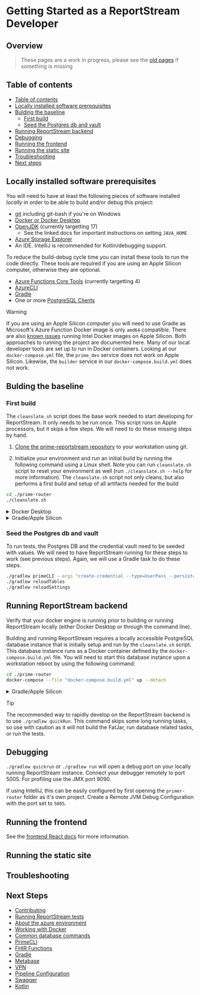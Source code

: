 # Getting Started as a ReportStream Developer

## Overview

> These pages are a work in progress, please see the [old pages](../docs-deprecated/getting-started/) if something is missing

## Table of contents
- [Table of contents](#table-of-contents)
- [Locally installed software prerequisites](#locally-installed-software-prerequisites)
- [Bulding the baseline](#bulding-the-baseline)
    * [First build](#first-build)
    * [Seed the Postgres db and vault](#seed-the-postgres-db-and-vault)
- [Running ReportStream backend](#running-reportstream-backend)
- [Debugging](#debugging)
- [Running the frontend](#running-the-frontend)
- [Running the static site](#running-the-static-site)
- [Troubleshooting](#troubleshooting)
- [Next steps](#next-steps)

## Locally installed software prerequisites

You will need to have at least the following pieces of software installed _locally_ in order to be able to build and/or debug this project:

* [git](./install-git.md) including git-bash if you're on Windows
* [Docker or Docker Desktop](../docs-deprecated/getting-started/install-docker.md)
* [OpenJDK](../docs-deprecated/getting-started/install-openjdk.md) (currently targetting 17)
    * See the linked docs for important instructions on setting `JAVA_HOME`
* [Azure Storage Explorer](https://docs.microsoft.com/en-us/azure/vs-azure-tools-storage-manage-with-storage-explorer)
* An IDE. IntelliJ is recommended for Kotlin/debugging support. 

To reduce the build-debug cycle time you can install these tools to run the code directly. These tools are required if you are using an Apple Silicon computer, otherwise they are optional.
* [Azure Functions Core Tools](../docs-deprecated/getting-started/install-afct.md) (currently targetting 4)
* [AzureCLI](../docs-deprecated/getting-started/install-azurecli.md)
* [Gradle](../docs-deprecated/getting-started/install-gradle.md)
* One or more [PostgreSQL Clients](../docs-deprecated/getting-started/psql-clients.md)

> [!Warning]
> If you are using an Apple Silicon computer you will need to use Gradle as Microsoft's Azure Function Docker image is only `amd64` compatible. There are also [known issues](https://docs.docker.com/desktop/mac/apple-silicon/#known-issues) running Intel Docker images on Apple Silicon. Both approaches to running the project are documented here. 
> Many of our local developer tools are set up to run in Docker containers. Looking at our `docker-compose.yml` file, the `prime_dev` service does not work on Apple Silicon. Likewise, the `builder` service in our `docker-compose.build.yml` does not work.

## Bulding the baseline

### First build

The `cleanslate.sh` script does the base work needed to start developing for ReportStream. It only needs to be run once. This script runs on Apple processors, but it skips a few steps. We will need to do these missing steps by hand.

1. [Clone the prime-reportstream repository](https://docs.github.com/en/github/creating-cloning-and-archiving-repositories/cloning-a-repository-from-github/cloning-a-repository) to your workstation using git.

1. Initialize your environment and run an initial build by running the following command using a Linux shell.
   Note you can run `cleanslate.sh` script to reset your environment as well (run `./cleanslate.sh --help` for more
   information). The `cleanslate.sh` script not only cleans, but also performs a first build and setup of all artifacts
   needed for the build

```bash
cd ./prime-router
./cleanslate.sh
```

<details>
  <summary>Docker Desktop</summary>
* If you are using Docker Desktop, verify that it is running prior to building or running ReportStream locally.
</details>

<details>
  <summary>Gradle/Apple Silicon</summary>

#### Run cleanslate.sh

```bash
# build the project
./cleanslate.sh --verbose
# ...

# Check that a Postgres instance is running
docker ps
# CONTAINER ID   IMAGE         COMMAND                  CREATED          STATUS          PORTS                    NAMES
# 2962fb214203   postgres:11   "docker-entrypoint.s…"   57 minutes ago   Up 57 minutes   0.0.0.0:5432->5432/tcp   prime-router_postgresql_1
```

#### Run support services

ReportStream depends on set of services to be up before running the main Azure service. The `cleanslate.sh` script
starts a Postgres database but skips starting a few more that are otherwise started by default when `cleanslate.sh`
start is run on a non-Apple processor:

- Azurite - a simulator of Azure storage
- Vault - a secret store
- SFTP - an SFTP server
- soap-webservice - SOAP web service emulator

```bash
docker-compose -f docker-compose.build.yml up --detach
```

Additionally, to ensure that Vault is running and the credentials are stored correctly, run the following (which is
normally covered by `cleanslate.sh` on non-Apple processors):

```bash
docker-compose up --detach vault 1>/dev/null 2>/dev/null
```

You can take down these services by running `./gradlew composeDown` or `docker-compose down` command.
For now, leave these services running and open up a new terminal session.
</details>

### Seed the Postgres db and vault

To run tests, the Postgres DB and the credential vault need to be seeded with values.
We will need to have ReportStream running for these steps to work (see previous steps).
Again, we will use a Gradle task to do these steps.

```bash
./gradlew primeCLI --args "create-credential --type=UserPass --persist=DEFAULT-SFTP --user foo --pass pass"
./gradlew reloadTables
./gradlew reloadSettings
```

## Running ReportStream backend

Verify that your docker engine is running prior to building or running ReportStream locally (either Docker Desktop or through the command line).

Building and running ReportStream requires a locally accessible PostgreSQL database instance that is initially setup and run by the `cleanslate.sh` script. This database instance runs as a Docker container defined by the `docker-compose.build.yml` file. You will need to start this database instance upon a workstation reboot by using the following command:

```bash
cd ./prime-router
docker-compose --file "docker-compose.build.yml" up --detach
```

<details>
  <summary>Gradle/Apple Silicon</summary>
Use Gradle to launch ReportStream, as it will set up the environment variables that ReportStream needs.

```bash
./gradlew run
```

ReportStream should continue to run after launching. A successful build will appear like so:
```
<===========--> 90% EXECUTING [46s]
> :azureFunctionsRun
```
A `ctrl-c` will escape the running ReportStream instance.
</details>

> [!TIP]
> The recommended way to rapidly develop on the ReportStream backend is to use `./gradlew quickRun`.
> This command skips some long running tasks, so use with caution as it will not build the FatJar, run database related tasks, or run the tests.

## Debugging

`./gradlew quickrun` or `./gradlew run` will open a debug port on your locally running ReportStream instance.
Connect your debugger remotely to port 5005.
For profiling use the JMX port 9090.

If using IntelliJ, this can be easily configured by first opening the `primer-router` folder as it's own project. Create a Remote JVM Debug Configuration with the port set to `5005`. 

## Running the frontend

See the [frontend React docs](../../../frontend-react/README.md) for more information.

## Running the static site

## Troubleshooting

## Next Steps

- [Contributing](./contributing.md)
- [Running ReportStream tests](./running-tests.md)
- [About the azure environment](./azure.md)
- [Working with Docker](./docker.md)
- [Common database commands](./postgres-database.md)
- [PrimeCLI](./prime-cli.md)
- [FHIR Functions](./fhir-functions.md)
- [Gradle](./gradle.md)
- [Metabase](./metabase.md)
- [VPN](./vpn.md)
- [Pipeline Configuration](./universal-pipeline-configuration.md)
- [Swagger](./swagger.md)
- [Kotlin](./kotlin.md)

